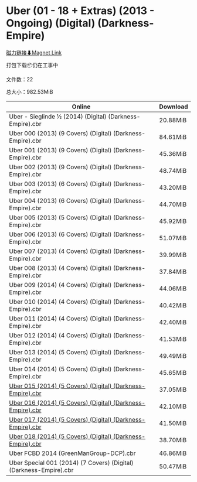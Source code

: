 # Uber (01 - 18 + Extras) (2013 - Ongoing) (Digital) (Darkness-Empire)

[磁力链接⬇Magnet Link](magnet:?xt=urn:btih:ec108b9a697f0f831a8d4434032fdddec1901d81&dn=Uber%20%2801%20-%2018%20%2B%20Extras%29%20%282013%20-%20Ongoing%29%20%28Digital%29%20%28Darkness-Empire%29)

打包下载📦仍在工事中

文件数：22

总大小：982.53MiB

Online | Download
--- | ---
Uber - Sieglinde ½ (2014) (Digital) (Darkness-Empire).cbr | 20.88MiB
Uber 000 (2013) (9 Covers) (Digital) (Darkness-Empire).cbr | 84.61MiB
Uber 001 (2013) (9 Covers) (Digital) (Darkness-Empire).cbr | 45.36MiB
Uber 002 (2013) (9 Covers) (Digital) (Darkness-Empire).cbr | 48.74MiB
Uber 003 (2013) (6 Covers) (Digital) (Darkness-Empire).cbr | 43.20MiB
Uber 004 (2013) (6 Covers) (Digital) (Darkness-Empire).cbr | 44.70MiB
Uber 005 (2013) (5 Covers) (Digital) (Darkness-Empire).cbr | 45.92MiB
Uber 006 (2013) (6 Covers) (Digital) (Darkness-Empire).cbr | 51.07MiB
Uber 007 (2013) (4 Covers) (Digital) (Darkness-Empire).cbr | 39.99MiB
Uber 008 (2013) (4 Covers) (Digital) (Darkness-Empire).cbr | 37.84MiB
Uber 009 (2014) (4 Covers) (Digital) (Darkness-Empire).cbr | 44.06MiB
Uber 010 (2014) (4 Covers) (Digital) (Darkness-Empire).cbr | 40.42MiB
Uber 011 (2014) (4 Covers) (Digital) (Darkness-Empire).cbr | 42.40MiB
Uber 012 (2014) (4 Covers) (Digital) (Darkness-Empire).cbr | 41.53MiB
Uber 013 (2014) (5 Covers) (Digital) (Darkness-Empire).cbr | 49.49MiB
Uber 014 (2014) (5 Covers) (Digital) (Darkness-Empire).cbr | 45.65MiB
[Uber 015 (2014) (5 Covers) (Digital) (Darkness-Empire).cbr](https://github.com/alicewish/markdown/blob/master/comic/Uber-015-2014-5-Covers-Digital-Darkness-Empire-cbr.md) | 37.05MiB
[Uber 016 (2014) (5 Covers) (Digital) (Darkness-Empire).cbr](https://github.com/alicewish/markdown/blob/master/comic/Uber-016-2014-5-Covers-Digital-Darkness-Empire-cbr.md) | 42.10MiB
[Uber 017 (2014) (5 Covers) (Digital) (Darkness-Empire).cbr](https://github.com/alicewish/markdown/blob/master/comic/Uber-017-2014-5-Covers-Digital-Darkness-Empire-cbr.md) | 41.50MiB
[Uber 018 (2014) (5 Covers) (Digital) (Darkness-Empire).cbr](https://github.com/alicewish/markdown/blob/master/comic/Uber-018-2014-5-Covers-Digital-Darkness-Empire-cbr.md) | 38.70MiB
Uber FCBD 2014 (GreenManGroup-DCP).cbr | 46.86MiB
Uber Special 001 (2014) (7 Covers) (Digital) (Darkness-Empire).cbr | 50.47MiB